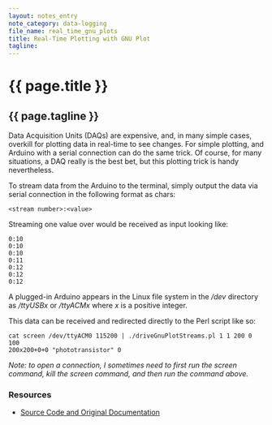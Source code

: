```yaml
---
layout: notes_entry
note_category: data-logging
file_name: real_time_gnu_plots
title: Real-Time Plotting with GNU Plot
tagline:
---
```

# {{ page.title }}
## {{ page.tagline }}

Data Acquisition Units (DAQs) are expensive, and, in many simple cases,
overkill for plotting data in real-time to see changes. For simple plotting,
and Arduino with a serial connection can do the same trick. Of course, for
many situations, a DAQ really is the best bet, but this plotting trick is
handy nevertheless.

To stream data from the Arduino to the terminal, simply output the data via
serial connection in the following format as chars:
    
    <stream number>:<value>
    
Streaming one value over would be received as input looking like:

    0:10
    0:10
    0:10
    0:11
    0:12
    0:12
    0:12
    

A plugged-in Arduino appears in the Linux file system in the */dev* directory 
as */ttyUSBx* or */ttyACMx* where *x* is a positive integer. 

This data can be received and redirected directly to the Perl script like so:
    
    cat screen /dev/ttyACM0 115200 | ./driveGnuPlotStreams.pl 1 1 200 0 100 
    200x200+0+0 "phototransistor" 0
    
*Note: to open a connection, I sometimes need to first run the screen command,
kill the screen command, and then run the command above.*



### Resources
* [Source Code and Original Documentation](http://www.lysium.de/blog/index.php?/archives/234-Plotting-data-with-gnuplot-in-real-time.html)



